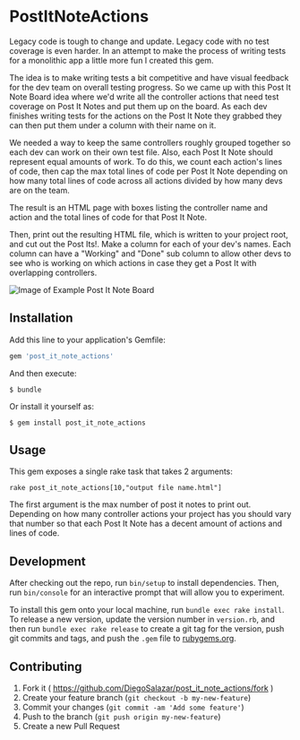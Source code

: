 # PostItNoteActions

Legacy code is tough to change and update. Legacy code with no test coverage is even harder. In an attempt to make the process of writing tests for a monolithic app a little more fun I created this gem.

The idea is to make writing tests a bit competitive and have visual feedback for the dev team on overall testing progress. So we came up with this Post It Note Board idea where we'd write all the controller actions that need test coverage on Post It Notes and put them up on the board. As each dev finishes writing tests for the actions on the Post It Note they grabbed they can then put them under a column with their name on it.

We needed a way to keep the same controllers roughly grouped together so each dev can work on their own test file. Also, each Post It Note should represent equal amounts of work. To do this, we count each action's lines of code, then cap the max total lines of code per Post It Note depending on how many total lines of code across all actions divided by how many devs are on the team. 

The result is an HTML page with boxes listing the controller name and action and the total lines of code for that Post It Note.

Then, print out the resulting HTML file, which is written to your project root, and cut out the Post Its!. Make a column for each of your dev's names. Each column can have a "Working" and "Done" sub column to allow other devs to see who is working on which actions in case they get a Post It with overlapping controllers.

![Image of Example Post It Note Board](https://cloud.githubusercontent.com/assets/89930/7376906/1672368e-edb1-11e4-917c-f95139327df3.jpg)

## Installation

Add this line to your application's Gemfile:

```ruby
gem 'post_it_note_actions'
```

And then execute:

    $ bundle

Or install it yourself as:

    $ gem install post_it_note_actions

## Usage

This gem exposes a single rake task that takes 2 arguments:

```
rake post_it_note_actions[10,"output file name.html"]
```

The first argument is the max number of post it notes to print out. Depending on how many controller actions your project has you should vary that number so that each Post It Note has a decent amount of actions and lines of code.

## Development

After checking out the repo, run `bin/setup` to install dependencies. Then, run `bin/console` for an interactive prompt that will allow you to experiment.

To install this gem onto your local machine, run `bundle exec rake install`. To release a new version, update the version number in `version.rb`, and then run `bundle exec rake release` to create a git tag for the version, push git commits and tags, and push the `.gem` file to [rubygems.org](https://rubygems.org).

## Contributing

1. Fork it ( https://github.com/DiegoSalazar/post_it_note_actions/fork )
2. Create your feature branch (`git checkout -b my-new-feature`)
3. Commit your changes (`git commit -am 'Add some feature'`)
4. Push to the branch (`git push origin my-new-feature`)
5. Create a new Pull Request
